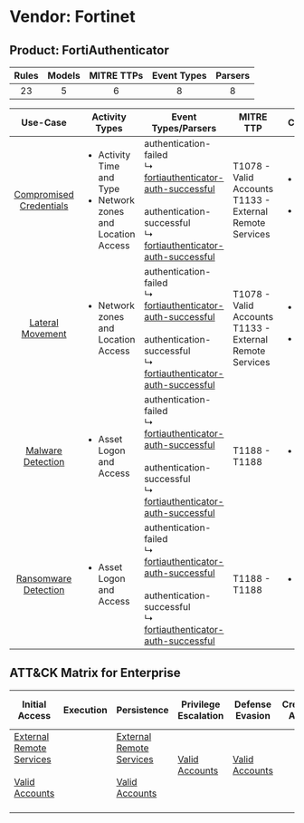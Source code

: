 Vendor: Fortinet
================
Product: FortiAuthenticator
---------------------------
| Rules | Models | MITRE TTPs | Event Types | Parsers |
|:-----:|:------:|:----------:|:-----------:|:-------:|
|  23   |   5    |     6      |      8      |    8    |

|                                 Use-Case                                  | Activity Types                                                                      | Event Types/Parsers                                                                                                                                                                                                                                                                | MITRE TTP                                                      | Content                                             |
|:-------------------------------------------------------------------------:| ----------------------------------------------------------------------------------- | ---------------------------------------------------------------------------------------------------------------------------------------------------------------------------------------------------------------------------------------------------------------------------------- | -------------------------------------------------------------- | --------------------------------------------------- |
| [Compromised Credentials](../UseCases/usecase_compromised_credentials.md) | <ul><li>Activity Time  and Type</li><li>Network zones and Location Access</li></ul> |  authentication-failed<br> ↳ [fortiauthenticator-auth-successful](../Parsers/parserContent_fortiauthenticator-auth-successful.md)<br><br> authentication-successful<br> ↳ [fortiauthenticator-auth-successful](../Parsers/parserContent_fortiauthenticator-auth-successful.md)<br> | T1078 - Valid Accounts<br>T1133 - External Remote Services<br> | <ul><li>9 Rules</li></ul><ul><li>4 Models</li></ul> |
|        [Lateral Movement](../UseCases/usecase_lateral_movement.md)        | <ul><li>Network zones and Location Access</li></ul>                                 |  authentication-failed<br> ↳ [fortiauthenticator-auth-successful](../Parsers/parserContent_fortiauthenticator-auth-successful.md)<br><br> authentication-successful<br> ↳ [fortiauthenticator-auth-successful](../Parsers/parserContent_fortiauthenticator-auth-successful.md)<br> | T1078 - Valid Accounts<br>T1133 - External Remote Services<br> | <ul><li>2 Rules</li></ul><ul><li>1 Models</li></ul> |
|       [Malware Detection](../UseCases/usecase_malware_detection.md)       | <ul><li>Asset Logon and Access</li></ul>                                            |  authentication-failed<br> ↳ [fortiauthenticator-auth-successful](../Parsers/parserContent_fortiauthenticator-auth-successful.md)<br><br> authentication-successful<br> ↳ [fortiauthenticator-auth-successful](../Parsers/parserContent_fortiauthenticator-auth-successful.md)<br> | T1188 - T1188<br>                                              | <ul><li>6 Rules</li></ul>                           |
|    [Ransomware Detection](../UseCases/usecase_ransomware_detection.md)    | <ul><li>Asset Logon and Access</li></ul>                                            |  authentication-failed<br> ↳ [fortiauthenticator-auth-successful](../Parsers/parserContent_fortiauthenticator-auth-successful.md)<br><br> authentication-successful<br> ↳ [fortiauthenticator-auth-successful](../Parsers/parserContent_fortiauthenticator-auth-successful.md)<br> | T1188 - T1188<br>                                              | <ul><li>6 Rules</li></ul>                           |

ATT&CK Matrix for Enterprise
----------------------------
| Initial Access                                                                                                                                   | Execution | Persistence                                                                                                                                      | Privilege Escalation                                                | Defense Evasion                                                     | Credential Access | Discovery | Lateral Movement | Collection | Command and Control | Exfiltration | Impact |
| ------------------------------------------------------------------------------------------------------------------------------------------------ | --------- | ------------------------------------------------------------------------------------------------------------------------------------------------ | ------------------------------------------------------------------- | ------------------------------------------------------------------- | ----------------- | --------- | ---------------- | ---------- | ------------------- | ------------ | ------ |
| [External Remote Services](https://attack.mitre.org/techniques/T1133)<br><br>[Valid Accounts](https://attack.mitre.org/techniques/T1078)<br><br> |           | [External Remote Services](https://attack.mitre.org/techniques/T1133)<br><br>[Valid Accounts](https://attack.mitre.org/techniques/T1078)<br><br> | [Valid Accounts](https://attack.mitre.org/techniques/T1078)<br><br> | [Valid Accounts](https://attack.mitre.org/techniques/T1078)<br><br> |                   |           |                  |            |                     |              |        |